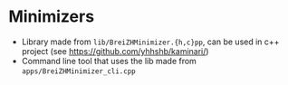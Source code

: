 # Minimizers
 
- Library made from `lib/BreiZHMinimizer.{h,c}pp`, can be used in c++ project (see https://github.com/yhhshb/kaminari/)
- Command line tool that uses the lib made from `apps/BreiZHMinimizer_cli.cpp`

